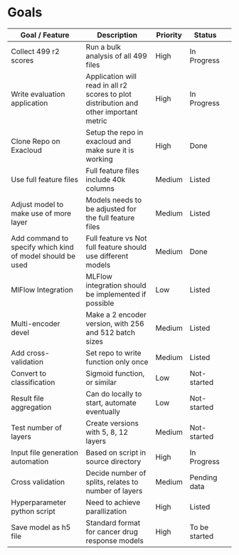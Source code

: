 
# Goals

| Goal 	     / Feature                                              | Description 	                                                                           | Priority	 | Status	       | 	   |
|-------------------------------------------------------------------|-----------------------------------------------------------------------------------------|-----------|---------------|-----|
| 	       Collect 499 r2 scores                                     | Run a bulk analysis of all 499 files	                                                   | 	High     | In Progress   | 	   |
| 	       Write evaluation application                              | 	Application will read in all r2 scores to plot distribution and other important metric | 	High     | In Progress   | 	   |
| 	       Clone Repo on Exacloud                                    | Setup the repo in exacloud and make sure it is working	                                 | 	High     | Done          | 	   |
| 	       Use full feature files                                    | Full feature files include 40k columns	                                                 | 	Medium   | Listed	       | 	   |
| 	       Adjust model to make use of more layer                    | Models needs to be adjusted for the full feature files	                                 | 	Medium   | Listed	       | 	   |
| 	       Add command to specify which kind of model should be used | Full feature vs Not full feature should use different models	                           | 	Medium   | Done	         | 	   |
| 	       MlFlow Integration                                        | MLFlow integration should be implemented if possible                                    | 	Low      | Listed        | 	   |
| 	       Multi-encoder devel                                       | Make a 2 encoder version, with 256 and 512 batch sizes                                  | 	Medium   | Listed        | 	   |
| 	       Add cross-validation                                      | Set repo to write function only once                                                    | 	Medium   | Listed        | 	   |
| 	       Convert to classification                                 | Sigmoid function, or similar                                                            | 	Low      | Not-started   | 	   |
| 	       Result file aggregation                                   | Can do locally to start, automate eventually                                            | 	Low      | Not-started   | 	   |
| 	       Test number of layers                                     | Create versions with 5, 8, 12 layers                                                    | 	Medium   | Not-started   | 	   |
| 	       Input file generation automation                          | Based on script in source directory                                                     | 	High     | In Progress   | 	   |
| 	       Cross validation                                          | Decide number of splits, relates to number of layers                                    | 	Medium   | Pending data  | 	   |
| 	       Hyperparameter python script                              | Need to achieve parallization                                                           | 	High     | Listed        | 	   |
| 	       Save model as h5 file                                     | Standard format for cancer drug response models                                         | 	High     | To be started | 	   |